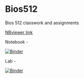 # Bios512
Bios 512 classwork and assignments

[NBviewer link](https://nbviewer.jupyter.org/github/mattscarson/Bios512/tree/master/)

Notebook - 

[![Binder](https://mybinder.org/badge_logo.svg)](https://mybinder.org/v2/gh/mattscarson/Bios512/master)

Lab - 

[![Binder](https://mybinder.org/badge_logo.svg)](https://mybinder.org/v2/gh/mattscarson/Bios512/master?urlpath=lab)
